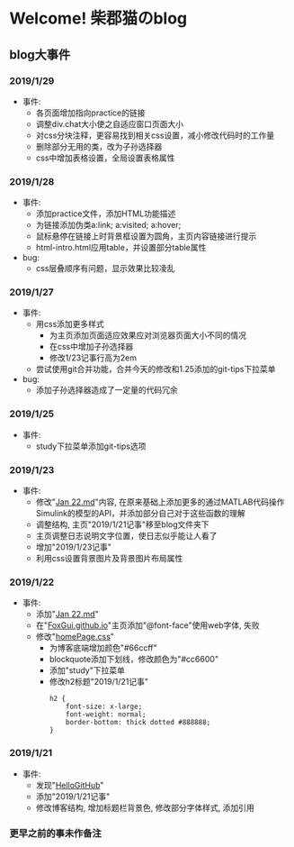 # Welcome! 柴郡猫のblog

## blog大事件

### 2019/1/29
+ 事件: 
    + 各页面增加指向practice的链接
    + 调整div.chat大小使之自适应窗口页面大小
    + 对css分块注释，更容易找到相关css设置，减小修改代码时的工作量
    + 删除部分无用的类，改为子孙选择器
    + css中增加表格设置，全局设置表格属性

### 2019/1/28
+ 事件:
    + 添加practice文件，添加HTML功能描述
    + 为链接添加伪类a:link; a:visited; a:hover;
    + 鼠标悬停在链接上时背景框设置为圆角，主页内容链接进行提示
    + html-intro.html应用table，并设置部分table属性
+ bug:
    + css层叠顺序有问题，显示效果比较凌乱

### 2019/1/27
+ 事件:
    + 用css添加更多样式
        + 为主页添加页面适应效果应对浏览器页面大小不同的情况
        + 在css中增加子孙选择器
        + 修改1/23记事行高为2em
    + 尝试使用git合并功能，合并今天的修改和1.25添加的git-tips下拉菜单
+ bug:
    + 添加子孙选择器造成了一定量的代码冗余

### 2019/1/25
+ 事件:
    + study下拉菜单添加git-tips选项

### 2019/1/23
+ 事件:
    + 修改"[Jan 22.md](https://github.com/FoxGui/FoxGui.github.io/blob/master/blog/Jan%2022.md)"内容, 在原来基础上添加更多的通过MATLAB代码操作Simulink的模型的API，并添加部分自己对于这些函数的理解
    + 调整结构, 主页"2019/1/21记事"移至blog文件夹下
    + 主页调整日志说明文字位置，使日志似乎能让人看了
    + 增加"2019/1/23记事"
    + 利用css设置背景图片及背景图片布局属性

### 2019/1/22
+ 事件:
    + 添加"[Jan 22.md](https://github.com/FoxGui/FoxGui.github.io/blob/master/blog/Jan%2022.md)"
    + 在"[FoxGui.github.io](https://github.com/FoxGui/FoxGui.github.io/blob/master/index.html)"主页添加"@font-face"使用web字体, 失败
    + 修改"[homePage.css](https://github.com/FoxGui/FoxGui.github.io/blob/master/css/homePage.css)"
        + 为博客底端增加颜色"#66ccff"
        + blockquote添加下划线，修改颜色为"#cc6600"
        + 添加"study"下拉菜单
        + 修改h2标题"2019/1/21记事"
            ```
            h2 {
                font-size: x-large;
                font-weight: normal;
                border-bottom: thick dotted #888888;
            }
            ```

### 2019/1/21
+ 事件:
    + 发现"[HelloGitHub](https://hellogithub.com/)"
    + 添加"2019/1/21记事"
    + 修改博客结构, 增加标题栏背景色, 修改部分字体样式, 添加引用

### 更早之前的事未作备注
